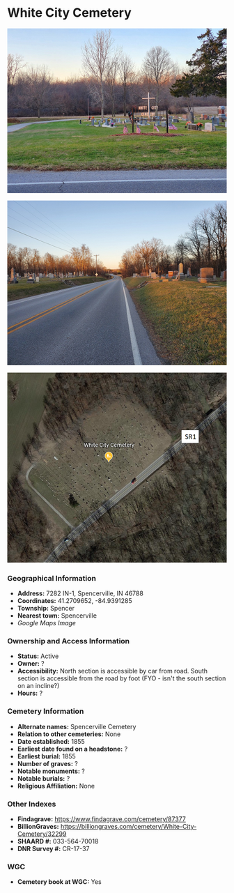 # White City Cemetery

![White City Cemetery entrance](https://github.com/FyoAtEPL/DeKalbCemeteries/blob/main/images/cemeteryPhotos/WhiteCity1.jpg "White City Cemetery entrance")

![White City Cemetery view from SR 1](https://github.com/FyoAtEPL/DeKalbCemeteries/blob/main/images/cemeteryPhotos/WhiteCity2.jpg "White City Cemetery view from SR 1")

![White City Cemetery on Google Earth](https://github.com/FyoAtEPL/DeKalbCemeteries/blob/main/images/mapImages/WhiteCityEarth.png "White City Cemetery on Google Earth")

### Geographical Information
- **Address:**  7282 IN-1, Spencerville, IN 46788
- **Coordinates:** 41.2709652, -84.9391285
- **Township:** Spencer
- **Nearest town:** Spencerville
- *Google Maps Image*

### Ownership and Access Information
- **Status:** Active
- **Owner:** ?
- **Accessibility:** North section is accessible by car from road. South section is accessible from the road by foot (FYO - isn't the south section on an incline?)
- **Hours:** ?

### Cemetery Information
- **Alternate names:** Spencerville Cemetery
- **Relation to other cemeteries:** None
- **Date established:** 1855
- **Earliest date found on a headstone:** ?
- **Earliest burial:** 1855
- **Number of graves:** ?
- **Notable monuments:** ?
- **Notable burials:** ?
- **Religious Affiliation:** None

### Other Indexes
- **Findagrave:** https://www.findagrave.com/cemetery/87377
- **BillionGraves:** https://billiongraves.com/cemetery/White-City-Cemetery/32299
- **SHAARD #:** 033-564-70018
- **DNR Survey #:** CR-17-37

### WGC
- **Cemetery book at WGC:** Yes
